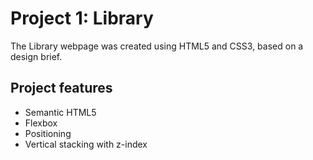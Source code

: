 # Project 1: Library

The Library webpage was created using HTML5 and CSS3, based on a design brief.

## Project features

- Semantic HTML5
- Flexbox
- Positioning
- Vertical stacking with z-index
